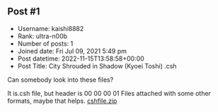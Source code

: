 ## Post #1
- Username: kaishi8882
- Rank: ultra-n00b
- Number of posts: 1
- Joined date: Fri Jul 09, 2021 5:49 pm
- Post datetime: 2022-11-15T13:58:58+00:00
- Post Title: City Shrouded in Shadow (Kyoei Toshi) .csh

Can somebody look into these files?

It is.csh file, but header is 00 00 00 01
Files attached with some other formats, maybe that helps.
[cshfile.zip](https://xentaxbackup.github.io/file/23037_cshfile.zip)
